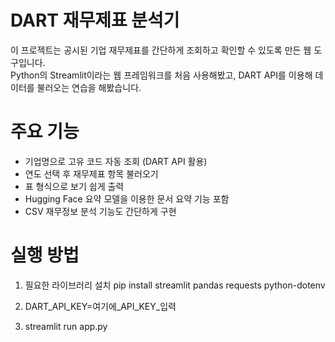 # DART 재무제표 분석기

이 프로젝트는 공시된 기업 재무제표를 간단하게 조회하고 확인할 수 있도록 만든 웹 도구입니다.  
Python의 Streamlit이라는 웹 프레임워크를 처음 사용해봤고, DART API를 이용해 데이터를 불러오는 연습을 해봤습니다.


# 주요 기능

- 기업명으로 고유 코드 자동 조회 (DART API 활용)
- 연도 선택 후 재무제표 항목 불러오기
- 표 형식으로 보기 쉽게 출력
- Hugging Face 요약 모델을 이용한 문서 요약 기능 포함
- CSV 재무정보 분석 기능도 간단하게 구현


# 실행 방법

1. 필요한 라이브러리 설치
pip install streamlit pandas requests python-dotenv

2. DART_API_KEY=여기에_API_KEY_입력

3. streamlit run app.py
